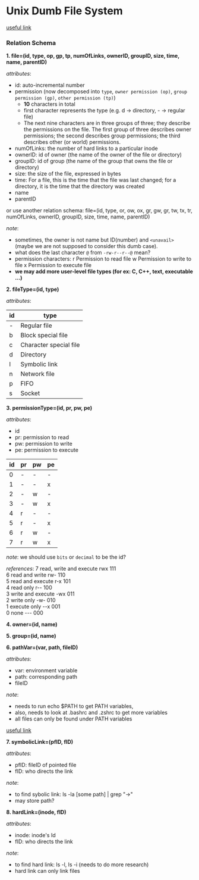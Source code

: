 # Unix Dumb File System

[useful link](https://www.mkssoftware.com/docs/man1/ls.1.asp)

### Relation Schema
**1. file=(id, type, op, gp, tp, numOfLinks, ownerID, groupID, size, time, name, parentID)**

_attributes_:
- id: auto-incremental number
- permission (now decomposed into `type`, `owner permission (op)`, `group permission (gp)`, `other permission (tp)`)
    - **10** characters in total
    - first character represents the type (e.g. d -> directory, - -> regular file)
    - The next nine characters are in three groups of three; they describe the permissions on the file. The first group of three describes owner permissions; the second describes group permissions; the third describes other (or world) permissions. 
- numOfLinks: the number of hard links to a particular inode
- ownerID: id of owner (the name of the owner of the file or directory)
- groupID: id of group (the name of the group that owns the file or directory)
- size: the size of the file, expressed in bytes
- time: For a file, this is the time that the file was last changed; for a directory, it is the time that the directory was created
- name
- parentID

or use another relation schema:
file=(id, type, or, ow, ox, gr, gw, gr, tw, tx, tr, numOfLinks, ownerID, groupID, size, time, name, parentID)

_note_: 
- sometimes, the owner is not name but ID(number) and `<unavail>` (maybe we are not supposed to consider this dumb case).
- what does the last character `@` from `-rw-r--r--@` mean?
- permission characters:
    r    Permission to read file
    w    Permission to write to file
    x    Permission to execute file
    <!-- [a    Archive bit is on (file has not been backed up)
    c    Compressed file
    s    System file
    h    Hidden file
    t    Temporary file] <- what hack does these mean?> -->
- **we may add more user-level file types (for ex: C, C++, text, executable ...)**

**2. fileType=(id, type)**

_attributes_:    

id | type 
--- | --- 
\- | Regular file 
b | Block special file 
c | Character special file 
d | Directory 
l | Symbolic link 
n | Network file 
p | FIFO 
s | Socket 
    
**3. permissionType=(id, pr, pw, pe)**

_attributes_:
- id
- pr: permission to read
- pw: permission to write
- pe: permission to execute

id | pr | pw | pe 
--- | --- | --- | ---
0 | - | - | -
1 | - | - | x
2 | - | w | -
3 | - | w | x
4 | r | - | -
5 | r | - | x
6 | r | w | -
7 | r | w | x 

_note_: we should use `bits` or `decimal` to be the id?

_references_:
7	read, write and execute	rwx	111 <br />
6	read and write	rw-	110 <br />
5	read and execute	r-x	101 <br />
4	read only	r--	100 <br />
3	write and execute	-wx	011 <br />
2	write only	-w-	010 <br />
1	execute only	--x	001 <br />
0	none	---	000 

**4. owner=(id, name)**

**5. group=(id, name)**

**6. pathVar=(var, path, fileID)**

_attributes_: 
- var: environment variable
- path: corresponding path
- fileID

_note_: 
- needs to run echo $PATH to get PATH variables,
- also, needs to look at .bashrc and .zshrc to get more variables
- all files can only be found under PATH variables

[useful link](https://www.cs.purdue.edu/homes/bb/cs348/www-S08/unix_path.html)

**7. symbolicLink=(pfID, fID)**

_attributes_: 
- pfID: fileID of pointed file 
- fID: who directs the link

_note_:
- to find sybolic link: ls -la [some path] | grep "\->"
- may store path?

**8. hardLink=(inode, fID)**

_attributes_: 
- inode: inode's Id
- fID: who directs the link

_note_:
- to find hard link: ls -l, ls -i (needs to do more research)
- hard link can only link files
